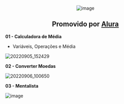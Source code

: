<div align="center"> <br>

![image](https://user-images.githubusercontent.com/105385268/188499717-8428b675-9cbc-4e21-b9d7-f00537bcce03.png) 
## Promovido por [Alura](https://www.alura.com.br/)
</div>

<b> 01 - Calculadora de Média</b> <br>
- Variáveis, Operações e Média <br>

![20220905_152429](https://user-images.githubusercontent.com/105385268/188500172-78ffcbd9-6630-41e0-9eb7-dadece5ef77d.gif)

<b> 02 - Converter Moedas </b> <br>

![20220906_100650](https://user-images.githubusercontent.com/105385268/188643279-32a3b8e9-6691-4e3f-bcba-6a7abeae5746.gif)

<b> 03 - Mentalista </b> <br>

![image](https://user-images.githubusercontent.com/105385268/189714328-cadd453a-5839-43c6-9506-eb6b2c73096b.png)

